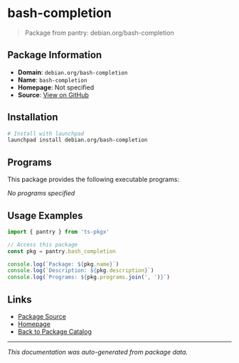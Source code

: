 # bash-completion

> Package from pantry: debian.org/bash-completion

## Package Information

- **Domain**: `debian.org/bash-completion`
- **Name**: `bash-completion`
- **Homepage**: Not specified
- **Source**: [View on GitHub](https://github.com/pkgxdev/pantry/tree/main/projects/debian.org/bash-completion/package.yml)

## Installation

```bash
# Install with launchpad
launchpad install debian.org/bash-completion
```

## Programs

This package provides the following executable programs:

*No programs specified*

## Usage Examples

```typescript
import { pantry } from 'ts-pkgx'

// Access this package
const pkg = pantry.bash_completion

console.log(`Package: ${pkg.name}`)
console.log(`Description: ${pkg.description}`)
console.log(`Programs: ${pkg.programs.join(', ')}`)
```

## Links

- [Package Source](https://github.com/pkgxdev/pantry/tree/main/projects/debian.org/bash-completion/package.yml)
- [Homepage](#)
- [Back to Package Catalog](../package-catalog.md)

---

*This documentation was auto-generated from package data.*
